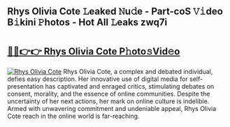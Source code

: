 ## Rhys Olivia Cote 𝙻eaked 𝙽u𝚍e - Part-coS 𝚅𝚒deo B𝚒kini 𝙿hotos - Hot All 𝙻eaks zwq7i

# <h2><a href="http://ld6276v.urlbe.top/?page=Rhys+Olivia+Cote">🔗🔗👉👉 Rhys Olivia Cote P𝚑oto𝚜Vid𝚎o</a></h2>

[![Rhys Olivia Cote](https://i.imgur.com/eBuTRDB.gif)](http://ld6276v.urlbe.top/?page=Rhys+Olivia+Cote)
Rhys Olivia Cote, a complex and debated individual, defies easy description. Her innovative use of digital media for self-presentation has captivated and enraged critics, stimulating debates on consent, morality, and the essence of online communities. Despite the uncertainty of her next actions, her mark on online culture is indelible. Armed with unwavering commitment and undeniable appeal, Rhys Olivia Cote reach in the online world is far-reaching.

